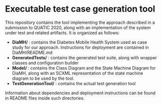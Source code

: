 Executable test case generation tool
=======
This repository contains the tool implementing the approach described in a submission to QUATIC 2020, along with an implementation of the system under test and related artifacts.
It is organized as follows:

* **DiaMH/** : contains the Diabetes Mobile Health System used as case study for our approach. Instructions for deployment are contained in DiaMH/README.md
* **GeneratedTests/** : contains the generated test suite, along with wrapper classes and configuration builder
* **Model/** : contains the Class Diagram and the State Machine Diagram for DiaMH, along with an SCXML representation of the state machine diagram to be used by the tool.
* **TestGenerationTool/** : contains the actual test generation tool


Information about dependencies and deployment instructions can be found in README files inside such directories.